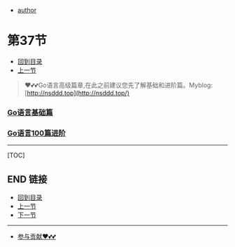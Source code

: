 + [author](https://github.com/3293172751)
# 第37节
+ [回到目录](../README.md)
+ [上一节](36.md)
> ❤️💕💕Go语言高级篇章,在此之前建议您先了解基础和进阶篇。Myblog:[http://nsddd.top](http://nsddd.top/)
###  **[Go语言基础篇](https://github.com/3293172751/Block_Chain/blob/master/TOC.md)**
###  **[Go语言100篇进阶](https://github.com/3293172751/Block_Chain/blob/master/Gomd_super/README.md)**
---
[TOC]





## END 链接
+ [回到目录](../README.md)
+ [上一节](36.md)
+ [下一节](38.md)
---
+ [参与贡献❤️💕💕](https://github.com/3293172751/Block_Chain/blob/master/Git/git-contributor.md)